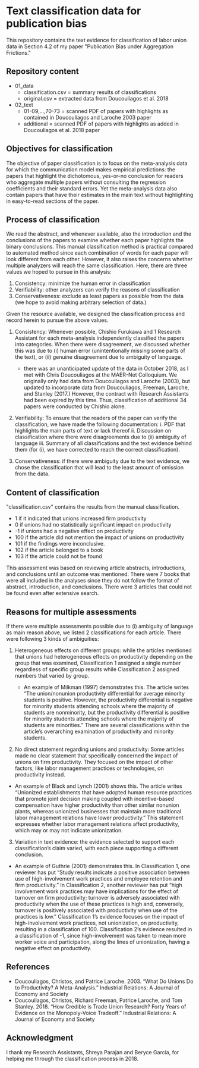 # Text classification data for publication bias

This repository contains the text evidence for classification of labor union data in Section 4.2 of my paper "Publication Bias under Aggregation Frictions." 

## Repository content
- 01_data
  - classification.csv = summary results of classifications
  - original.csv = extracted data from Doucouliagos et al. 2018
- 02_text
  - 01-09,...,70-73 = scanned PDF of papers with highlights as contained in Doucouliagos and Laroche 2003 paper
  - additional = scanned PDF of papers with highlights as added in Doucouliagos et al. 2018 paper
  
## Objectives for classification
The objective of paper classification is to focus on the meta-analysis data for which the communication model makes empirical predictions: the papers that highlight the dichotomous, yes-or-no conclusion for readers who aggregate multiple papers without consulting the regression coefficients and their standard errors. Yet the meta-analysis data also contain papers that have their estimates in the main text without highlighting in easy-to-read sections of the paper. 

## Process of classification
We read the abstract, and whenever available, also the introduction and the conclusions of the papers to examine whether each paper highlights the binary conclusions. This manual classification method is practical compared to automated method since each combination of words for each paper will look different from each other. However, it also raises the concerns whether multiple analyzers will reach the same classification. Here, there are three values we hoped to pursue in this analysis:
1.	Consistency: minimize the human error in classification
2.	Verifiability: other analyzers can verify the reasons of classification
3.	Conservativeness: exclude as least papers as possible from the data (we hope to avoid making arbitrary selection of data.)

Given the resource available, we designed the classification process and record herein to pursue the above values.
1. Consistency: Whenever possible, Chishio Furukawa and 1 Research Assistant for each meta-analysis independently classified the papers into categories. When there were disagreement, we discussed whether this was due to (i) human error (unintentionally missing some parts of the text), or (ii) genuine disagreement due to ambiguity of language.
   - there was an unanticipated update of the data in October 2018, as I met with Chris Doucouliagos at the MAER-Net Colloquium. We originally only had data from Doucouliagos and Laroche (2003), but updated to incorporate data from Doucouliagos, Freeman, Laroche, and Stanley (2017.) However, the contract with Research Assistants had been expired by this time. Thus, classification of additional 34 papers were conducted by Chishio alone.

2. Verifiability: To ensure that the readers of the paper can verify the classification, we have made the following documentation:
   i.	PDF that highlights the main parts of text or lack thereof
   ii.	Discussion on classification where there were disagreements due to (ii) ambiguity of language
   iii.	Summary of all classifications and the text evidence behind them (for (i), we have corrected to reach the correct classification).
3.  Conservativeness: if there were ambiguity due to the text evidence, we chose the classification that will lead to the least amount of omission from the data.

## Content of classification
"classification.csv" contains the results from the manual classification. 
-	1 if it indicated that unions increased firm productivity
-	0 if unions had no statistically significant impact on productivity
-	-1 if unions had a negative effect on productivity
-	100 if the article did not mention the impact of unions on productivity
-	101 if the findings were inconclusive.
- 102 if the article belonged to a book
- 103 if the article could not be found

This assessment was based on reviewing article abstracts, introductions, and conclusions until an outcome was mentioned. There were 7 books that were all included in the analyses since they do not follow the format of abstract, introduction, and conclusions. There were 3 articles that could not be found even after extensive search.

## Reasons for multiple assessments
If there were multiple assessments possible due to (i) ambiguity of language as main reason above, we listed 2 classifications for each article. There were following 3 kinds of ambiguities:

1. Heterogeneous effects on different groups: while the articles mentioned that unions had heterogeneous effects on productivity depending on the group that was examined, Classification 1 assigned a single number regardless of specific group results while Classification 2 assigned numbers that varied by group.
   - An example of Milkman (1997) demonstrates this. The article writes “The union/nonunion productivity differential for average minority students is positive. However, the productivity differential is negative for minority students attending schools where the majority of students are nonminority, but the productivity differential is positive for minority students attending schools where the majority of students are minorities.” There are several classifications within the article’s overarching examination of productivity and minority students.
   
2.	No direct statement regarding unions and productivity: Some articles made no clear statement that specifically concerned the impact of unions on firm productivity. They focused on the impact of other factors, like labor management practices or technologies, on productivity instead.
   - An example of Black and Lynch (2001) shows this. The article writes “Unionized establishments that have adopted human resource practices that promote joint decision making coupled with incentive-based compensation have higher productivity than other similar nonunion plants, whereas unionized businesses that maintain more traditional labor management relations have lower productivity.” This statement expresses whether labor management relations affect productivity, which may or may not indicate unionization.
   
3.	Variation in text evidence: the evidence selected to support each classification’s claim varied, with each piece supporting a different conclusion.
   - An example of Guthrie (2001) demonstrates this. In Classification 1, one reviewer has put “Study results indicate a positive association between use of high-involvement work practices and employee retention and firm productivity.” In Classification 2, another reviewer has put “high involvement work practices may have implications for the effect of turnover on firm productivity; turnover is adversely associated with productivity when the use of these practices is high and, conversely, turnover is positively associated with productivity when use of the practices is low.” Classification 1’s evidence focuses on the impact of high-involvement work practices, not unionization, on productivity, resulting in a classification of 100. Classification 2’s evidence resulted in a classification of -1, since high-involvement was taken to mean more worker voice and participation, along the lines of unionization, having a negative effect on productivity.

## References
- Doucouliagos, Christos, and Patrice Laroche. 2003. “What Do Unions Do to Productivity? A Meta-Analysis.” Industrial Relations: A Journal of Economy and Society
- Doucouliagos, Christos, Richard Freeman, Patrice Laroche, and Tom Stanley. 2018. “How Credible is Trade Union Research? Forty Years of Evidence on the Monopoly-Voice Tradeoff.” Industrial Relations: A Journal of Economy and Society

## Acknowledgment
I thank my Research Assistants, Shreya Parajan and Beryce Garcia, for helping me through the classification process in 2018.
